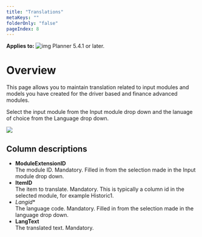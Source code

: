 ```yaml
---
title: "Translations"
metaKeys: ""
folderOnly: "false"
pageIndex: 8
---
```

**Applies to:** ![img](https://profitbasedocs.blob.core.windows.net/icons/yes-icon.png) Planner 5.4.1 or later.<br/>

# Overview
This page allows you to maintain translation related to input modules and models you have created for the driver based and finance advanced modules.<br/>

Select the input module from the Input module drop down and the lanuage of choice from the Language drop down.

![](https://profitbasedocs.blob.core.windows.net/enduserhelp/images/InputSettingsTranslations.JPG)

## Column descriptions

- **ModuleExtensionID**<br/>
The module ID. Mandatory. Filled in from the selection made in the Input module drop down.
- **ItemID**<br/>
The item to translate. Mandatory. This is typically a column id in the selected module, for example Historic1.
- *Langid**<br/>
The language code. Mandatory. Filled in from the selection made in the language drop down.
- **LangText**<br/>
The translated text. Mandatory.